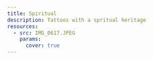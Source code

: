 ```yaml
---
title: Spiritual
description: Tattoos with a spritual heritage
resources:
  - src: IMG_0617.JPEG
    params:
      cover: true
---
```

